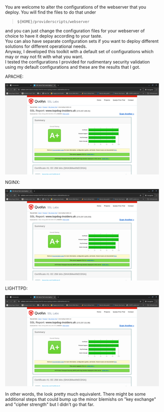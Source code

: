 You are welcome to alter the configurations of the webserver that you deploy. You will find the files to do that under

>     ${HOME}/providerscripts/webserver  

and you can just change the configuration files for your webserver of choice to have it deploy according to your taste.   
You can also have separate confguration sets if you want to deploy different solutions for different operational needs.   
Anyway, I developed this toolkit with a default set of configurations which may or may not fit with what you want.  
I tested the configurations I provided for rudimentary security validation using my default configurations and these are the results that I got.  

APACHE:  

![APACHE](./images/ssl2.png)

NGINX:  

![NGINX](./images/ssl1.png)

LIGHTTPD:  

![LIGHTTPD](./images/ssl3.png)

In other words, the look pretty much equivalent. There might be some additional steps that could bump up the minor blemishs on "key exchange" and "cipher strength" but I didn't go that far.   
